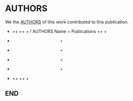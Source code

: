 # AUTHORS

We the [AUTHORS](../docs/AUTHORS/AUTHORS.md) of this work contributed to this publication.

+ ++  ++ +
!        AUTHORS Name       +        Publications ++ +
+                           +
+                           +  
+                           +
+                           +  
+ ++  ++ +                                    
## END
